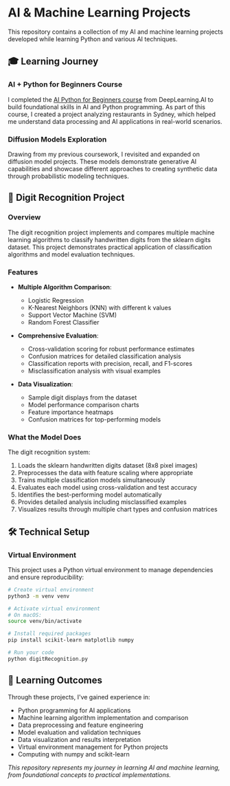 # AI & Machine Learning Projects

This repository contains a collection of my AI and machine learning projects developed while learning Python and various AI techniques.

## 🎓 Learning Journey

### AI + Python for Beginners Course
I completed the [AI Python for Beginners course](https://learn.deeplearning.ai/courses/ai-python-for-beginners/lesson/z57gn/introduction) from DeepLearning.AI to build foundational skills in AI and Python programming. As part of this course, I created a project analyzing restaurants in Sydney, which helped me understand data processing and AI applications in real-world scenarios.

### Diffusion Models Exploration
Drawing from my previous coursework, I revisited and expanded on diffusion model projects. These models demonstrate generative AI capabilities and showcase different approaches to creating synthetic data through probabilistic modeling techniques.

## 🔢 Digit Recognition Project

### Overview
The digit recognition project implements and compares multiple machine learning algorithms to classify handwritten digits from the sklearn digits dataset. This project demonstrates practical application of classification algorithms and model evaluation techniques.

### Features
- **Multiple Algorithm Comparison**: 
  - Logistic Regression
  - K-Nearest Neighbors (KNN) with different k values
  - Support Vector Machine (SVM)
  - Random Forest Classifier

- **Comprehensive Evaluation**:
  - Cross-validation scoring for robust performance estimates
  - Confusion matrices for detailed classification analysis
  - Classification reports with precision, recall, and F1-scores
  - Misclassification analysis with visual examples

- **Data Visualization**:
  - Sample digit displays from the dataset
  - Model performance comparison charts
  - Feature importance heatmaps
  - Confusion matrices for top-performing models

### What the Model Does
The digit recognition system:
1. Loads the sklearn handwritten digits dataset (8x8 pixel images)
2. Preprocesses the data with feature scaling where appropriate
3. Trains multiple classification models simultaneously
4. Evaluates each model using cross-validation and test accuracy
5. Identifies the best-performing model automatically
6. Provides detailed analysis including misclassified examples
7. Visualizes results through multiple chart types and confusion matrices

## 🛠️ Technical Setup

### Virtual Environment
This project uses a Python virtual environment to manage dependencies and ensure reproducibility:

```bash
# Create virtual environment
python3 -m venv venv    

# Activate virtual environment
# On macOS:
source venv/bin/activate  

# Install required packages
pip install scikit-learn matplotlib numpy

# Run your code
python digitRecognition.py
```

## 🎯 Learning Outcomes
Through these projects, I've gained experience in:
- Python programming for AI applications
- Machine learning algorithm implementation and comparison
- Data preprocessing and feature engineering
- Model evaluation and validation techniques
- Data visualization and results interpretation
- Virtual environment management for Python projects
- Computing with numpy and scikit-learn

*This repository represents my journey in learning AI and machine learning, from foundational concepts to practical implementations.*